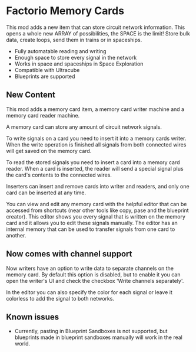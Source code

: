 # Factorio Memory Cards
This mod adds a new item that can store circuit network information. This opens a whole new ARRAY of possibilities, the SPACE is the limit! Store bulk data, create loops, send them in trains or in spaceships.

* Fully automatable reading and writing
* Enough space to store every signal in the network
* Works in space and spaceships in Space Exploration
* Compatible with Ultracube
* Blueprints are supported

## New Content
This mod adds a memory card item, a memory card writer machine and a memory card reader machine.

A memory card can store any amount of circuit network signals. 

To write signals on a card you need to insert it into a memory cards writer. When the write operation is finished all signals from both connected wires will get saved on the memory card.

To read the stored signals you need to insert a card into a memory card reader. When a card is inserted, the reader will send a special signal plus the card's contents to the connected wires.

Inserters can insert and remove cards into writer and readers, and only one card can be inserted at any time.

You can view and edit any memory card with the helpful editor that can be accessed from shortcuts (near other tools like copy, pase and the blueprint creator). This editor shows you every signal that is written on the memory card and it allows you to edit these signals manually. The editor has an internal memory that can be used to transfer signals from one card to another.

## Now comes with channel support
Now writers have an option to write data to separate channels on the memory card. By default this option is disabled, but to enable it you can open the writer's UI and check the checkbox 'Write channels separately'. 

In the editor you can also specify the color for each signal or leave it colorless to add the signal to both networks.

## Known issues
* Currently, pasting in Blueprint Sandboxes is not supported, but blueprints made in blueprint sandboxes manually will work in the real world.
